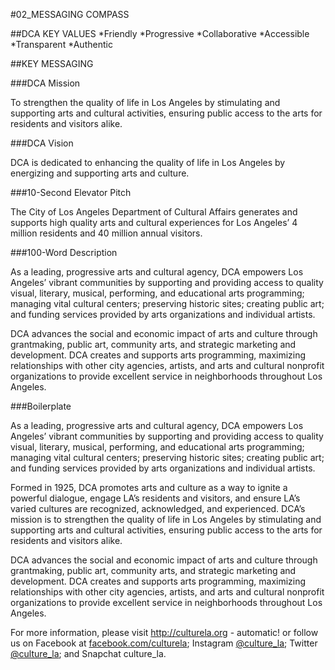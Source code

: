 #02_MESSAGING COMPASS

##DCA KEY VALUES
*Friendly
*Progressive
*Collaborative
*Accessible
*Transparent
*Authentic

##KEY MESSAGING

###DCA Mission

To strengthen the quality of life in Los Angeles by stimulating and supporting arts and cultural activities, ensuring public access to the arts for residents and visitors alike.

###DCA Vision

DCA is dedicated to enhancing the quality of life in Los Angeles by energizing and supporting arts and culture.

###10-Second Elevator Pitch

The City of Los Angeles Department of Cultural Affairs generates and supports high quality arts and cultural experiences for Los Angeles’ 4 million residents and 40 million annual visitors.

###100-Word Description

As a leading, progressive arts and cultural agency, DCA empowers Los Angeles’ vibrant communities by supporting and providing access to quality visual, literary, musical, performing, and educational arts programming; managing vital cultural centers; preserving historic sites; creating public art; and funding services provided by arts organizations and individual artists.

DCA advances the social and economic impact of arts and culture through grantmaking, public art, community arts, and strategic marketing and development. DCA creates and supports arts programming, maximizing relationships with other city agencies, artists, and arts and cultural nonprofit organizations to provide excellent service in neighborhoods throughout Los Angeles.

###Boilerplate

As a leading, progressive arts and cultural agency, DCA empowers Los Angeles’ vibrant communities by supporting and providing access to quality visual, literary, musical, performing, and educational arts programming; managing vital cultural centers; preserving historic sites; 
creating public art; and funding services provided by arts organizations and individual artists.

Formed in 1925, DCA promotes arts and culture as a way to ignite a powerful dialogue, engage LA’s residents and visitors, and ensure LA’s varied cultures are recognized, acknowledged, and experienced. DCA’s mission is to strengthen the quality of life in Los Angeles by stimulating and supporting arts and cultural activities, ensuring public access to the arts for residents and visitors alike.

DCA advances the social and economic impact of arts and culture through grantmaking, public art, community arts, and strategic marketing and development. DCA creates and supports arts programming, maximizing relationships with other city agencies, artists, and arts and cultural nonprofit organizations to provide excellent service in neighborhoods throughout Los Angeles.

For more information, please visit http://culturela.org - automatic! or follow us on Facebook at [facebook.com/culturela](http://facebook.com/culturela); Instagram [@culture_la](http://instagram.com/culture_la); Twitter [@culture_la](http://twitter.com/culture_la); and Snapchat culture_la.
